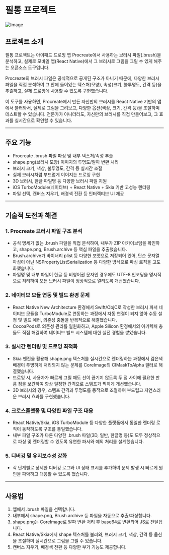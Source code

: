 # 필통 프로젝트
![Image](https://github.com/user-attachments/assets/5af63baa-ed09-46c4-9d50-a1c964bdcd74)

## 프로젝트 소개

필통 프로젝트는 아이패드 드로잉 앱 Procreate에서 사용하는 브러시 파일(.brush)을 분석하고, 실제로 모바일 앱(React Native)에서 그 브러시로 그림을 그릴 수 있게 해주는 오픈소스 도구입니다.

Procreate의 브러시 파일은 공식적으로 공개된 구조가 아니기 때문에, 다양한 브러시 파일을 직접 분석하여 그 안에 들어있는 텍스처(모양), 속성(크기, 불투명도, 간격 등)을 추출하고, 실제 드로잉에 사용할 수 있도록 구현했습니다.

이 도구를 사용하면, Procreate에서 만든 자신만의 브러시를 React Native 기반의 앱에서 불러와서, 실제로 그림을 그려보고, 다양한 옵션(색상, 크기, 간격 등)을 조절하며 테스트할 수 있습니다. 전문가가 아니더라도, 자신만의 브러시를 직접 만들어보고, 그 효과를 실시간으로 확인할 수 있습니다.

---

## 주요 기능

- Procreate .brush 파일 파싱 및 내부 텍스처/속성 추출
- shape.png(브러시 모양) 이미지의 투명도/알파 변환 처리
- 브러시 크기, 색상, 불투명도, 간격 등 실시간 조절
- 실제 브러시처럼 부드럽게 이어지는 드로잉 구현
- 3D 브러시, 한글 파일명 등 다양한 브러시 파일 지원
- iOS TurboModule(네이티브) + React Native + Skia 기반 고성능 렌더링
- 파일 선택, 캔버스 지우기, 배경색 전환 등 인터랙티브 UI 제공

---

## 기술적 도전과 해결

### 1. Procreate 브러시 파일 구조 분석
- 공식 명세가 없는 .brush 파일을 직접 분석하여, 내부가 ZIP 아카이브임을 확인하고, shape.png, Brush.archive 등 핵심 파일을 추출했습니다.
- Brush.archive가 바이너리 plist 등 다양한 포맷으로 저장되어 있어, 단순 문자열 파싱이 아닌 NSPropertyListSerialization 등 다양한 방식으로 파싱 로직을 고도화했습니다.
- 파일명 및 내부 파일이 한글 등 비영어권 문자인 경우에도 UTF-8 인코딩을 명시적으로 처리하여 모든 브러시 파일이 정상적으로 열리도록 개선했습니다.

### 2. 네이티브 모듈 연동 및 빌드 환경 문제
- React Native New Architecture 환경에서 Swift/ObjC로 작성한 브러시 파서 네이티브 모듈을 TurboModule로 연동하는 과정에서 자동 연결이 되지 않아 수동 설정 및 빌드 에러, 의존성 충돌을 반복적으로 해결했습니다.
- CocoaPods로 의존성 관리를 일원화하고, Apple Silicon 환경에서의 아키텍처 충돌도 직접 해결하여 네이티브 빌드 시스템에 대한 실전 경험을 쌓았습니다.

### 3. 실시간 렌더링 및 드로잉 최적화
- Skia 엔진을 활용해 shape.png 텍스처를 실시간으로 렌더링하는 과정에서 검은색 배경이 투명하게 처리되지 않는 문제를 CoreImage의 CIMaskToAlpha 필터로 해결했습니다.
- 드로잉 시, 사용자가 빠르게 그릴 때도 선이 끊기지 않도록 두 점 사이에 필요한 만큼 점을 보간하여 항상 일정한 간격으로 스탬프가 찍히게 개선했습니다.
- 3D 브러시의 경우, 스탬프 간격과 투명도를 동적으로 조절하여 부드럽고 자연스러운 브러시 효과를 구현했습니다.

### 4. 크로스플랫폼 및 다양한 파일 구조 대응
- React Native/Skia, iOS TurboModule 등 다양한 플랫폼에서 동일한 렌더링 로직이 동작하도록 구조를 통일했습니다.
- 내부 파일 구조가 다른 다양한 .brush 파일(3D, 일반, 한글명 등)도 모두 정상적으로 파싱 및 렌더링할 수 있도록 유연한 파서와 예외 처리를 설계했습니다.

### 5. 디버깅 및 유지보수성 강화
- 각 단계별로 상세한 디버깅 로그와 UI 상태 표시를 추가하여 문제 발생 시 빠르게 원인을 파악하고 대응할 수 있도록 했습니다.

---

## 사용법

1. 앱에서 .brush 파일을 선택합니다.
2. 내부에서 shape.png, Brush.archive 등 파일을 자동으로 추출/파싱합니다.
3. shape.png는 CoreImage로 알파 변환 처리 후 base64로 변환되어 JS로 전달됩니다.
4. React Native/Skia에서 shape 텍스처를 불러와, 브러시 크기, 색상, 간격 등 옵션을 조절하며 실시간으로 그림을 그릴 수 있습니다.
5. 캔버스 지우기, 배경색 전환 등 다양한 부가 기능도 제공합니다.
